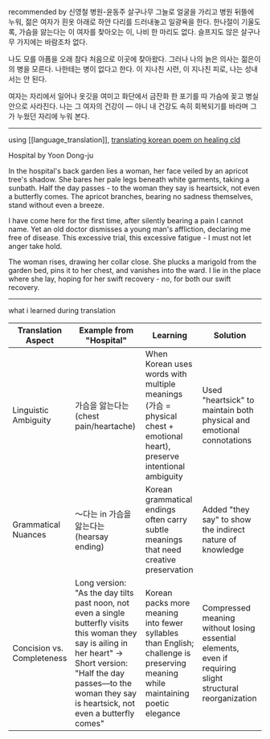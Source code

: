 recommended by 신영철
병원-윤동주 
살구나무 그늘로 얼굴을 가리고 병원 뒤뜰에 누워,
젊은 여자가 흰옷 아래로 하얀 다리를 드러내놓고 일광욕을 한다.
한나절이 기울도록, 가슴을 앓는다는 이 여자를 찾아오는 이, 나비 한 마리도 없다.
슬프지도 않은 살구나무 가지에는 바람조차 없다. 

나도 모를 아픔을 오래 참다 처음으로 이곳에 찾아왔다. 
그러나 나의 늙은 의사는 젊은이의 병을 모른다. 나한테는 병이 없다고 한다. 
이 지나친 시련, 이 지나친 피로, 나는 성내서는 안 된다. 

여자는 자리에서 일어나 옷깃을 여미고 화단에서 
금잔화 한 포기를 따 가슴에 꽂고 병실 안으로 사라진다. 
나는 그 여자의 건강이 — 아니 내 건강도 속히 회복되기를 바라며 
그가 누웠던 자리에 누워 본다.

---
using [[language_translation]], [translating korean poem on healing cld](https://claude.ai/chat/ee75e810-6644-4244-a8e0-1e8b39b9d5c8)

Hospital by Yoon Dong-ju

In the hospital's back garden lies a woman, 
her face veiled by an apricot tree's shadow.
She bares her pale legs beneath white garments, taking a sunbath.
Half the day passes - to the woman they say is heartsick,
not even a butterfly comes.
The apricot branches, bearing no sadness themselves,
stand without even a breeze.

I have come here for the first time, 
after silently bearing a pain I cannot name. 
Yet an old doctor dismisses a young man's affliction, 
declaring me free of disease.
This excessive trial, this excessive fatigue -
I must not let anger take hold.

The woman rises, drawing her collar close.
She plucks a marigold from the garden bed, 
pins it to her chest, and vanishes into the ward.
I lie in the place where she lay, 
hoping for her swift recovery - no, for both our swift recovery.

---
what i learned during translation

| Translation Aspect | Example from "Hospital" | Learning | Solution |
|-------------------|-------------------------|----------|-----------|
| Linguistic Ambiguity | 가슴을 앓는다는 (chest pain/heartache) | When Korean uses words with multiple meanings (가슴 = physical chest + emotional heart), preserve intentional ambiguity | Used "heartsick" to maintain both physical and emotional connotations |
| Grammatical Nuances | ～다는 in 가슴을 앓는다는 (hearsay ending) | Korean grammatical endings often carry subtle meanings that need creative preservation | Added "they say" to show the indirect nature of knowledge |
| Concision vs. Completeness | Long version: "As the day tilts past noon, not even a single butterfly visits this woman they say is ailing in her heart" → Short version: "Half the day passes—to the woman they say is heartsick, not even a butterfly comes" | Korean packs more meaning into fewer syllables than English; challenge is preserving meaning while maintaining poetic elegance | Compressed meaning without losing essential elements, even if requiring slight structural reorganization |
